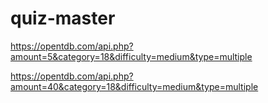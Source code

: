 # quiz-master

https://opentdb.com/api.php?amount=5&category=18&difficulty=medium&type=multiple

https://opentdb.com/api.php?amount=40&category=18&difficulty=medium&type=multiple
